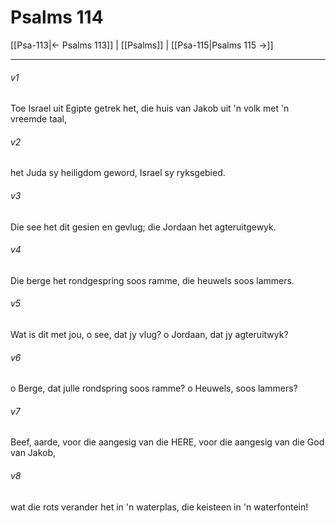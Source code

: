 # Psalms 114

[[Psa-113|← Psalms 113]] | [[Psalms]] | [[Psa-115|Psalms 115 →]]
***

###### v1
Toe Israel uit Egipte getrek het, die huis van Jakob uit 'n volk met 'n vreemde taal, 
###### v2
het Juda sy heiligdom geword, Israel sy ryksgebied. 
###### v3
Die see het dit gesien en gevlug; die Jordaan het agteruitgewyk. 
###### v4
Die berge het rondgespring soos ramme, die heuwels soos lammers. 
###### v5
Wat is dit met jou, o see, dat jy vlug? o Jordaan, dat jy agteruitwyk? 
###### v6
o Berge, dat julle rondspring soos ramme? o Heuwels, soos lammers? 
###### v7
Beef, aarde, voor die aangesig van die HERE, voor die aangesig van die God van Jakob, 
###### v8
wat die rots verander het in 'n waterplas, die keisteen in 'n waterfontein! 
